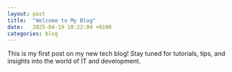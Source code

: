 ```yaml
---
layout: post
title:  "Welcome to My Blog"
date:   2025-04-19 18:22:04 +0100
categories: blog
---
```


This is my first post on my new tech blog! Stay tuned for tutorials, tips, and insights into the world of IT and development.
